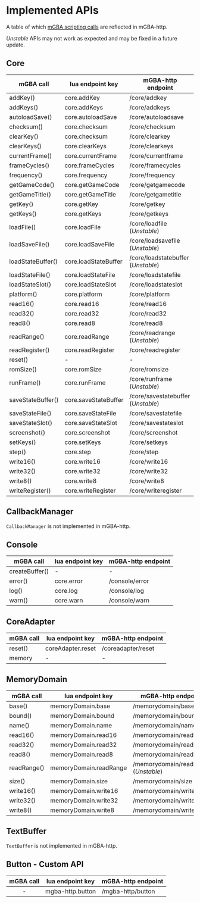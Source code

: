 # Implemented APIs

A table of which [mGBA scripting calls](https://mgba.io/docs/scripting.html) are reflected in mGBA-http. 

_Unstable_ APIs may not work as expected and may be fixed in a future update.

## Core

| mGBA call         | lua endpoint key     | mGBA-http endpoint                 |
| ----------------- | -------------------- | ---------------------------------- |
| addKey()          | core.addKey          | /core/addkey                       |
| addKeys()         | core.addKeys         | /core/addkeys                      |
| autoloadSave()    | core.autoloadSave    | /core/autoloadsave                 |
| checksum()        | core.checksum        | /core/checksum                     |
| clearKey()        | core.checksum        | /core/clearkey                     |
| clearKeys()       | core.clearKeys       | /core/clearkeys                    |
| currentFrame()    | core.currentFrame    | /core/currentframe                 |
| frameCycles()     | core.frameCycles     | /core/framecycles                  |
| frequency()       | core.frequency       | /core/frequency                    |
| getGameCode()     | core.getGameCode     | /core/getgamecode                  |
| getGameTitle()    | core.getGameTitle    | /core/getgametitle                 |
| getKey()          | core.getKey          | /core/getkey                       |
| getKeys()         | core.getKeys         | /core/getkeys                      |
| loadFile()        | core.loadFile        | /core/loadfile (_Unstable_)        |
| loadSaveFile()    | core.loadSaveFile    | /core/loadsavefile (_Unstable_)    |
| loadStateBuffer() | core.loadStateBuffer | /core/loadstatebuffer (_Unstable_) |
| loadStateFile()   | core.loadStateFile   | /core/loadstatefile                |
| loadStateSlot()   | core.loadStateSlot   | /core/loadstateslot                |
| platform()        | core.platform        | /core/platform                     |
| read16()          | core.read16          | /core/read16                       |
| read32()          | core.read32          | /core/read32                       |
| read8()           | core.read8           | /core/read8                        |
| readRange()       | core.readRange       | /core/readrange (_Unstable_)       |
| readRegister()    | core.readRegister    | /core/readregister                 |
| reset()           | -                    | -                                  |
| romSize()         | core.romSize         | /core/romsize                      |
| runFrame()        | core.runFrame        | /core/runframe (_Unstable_)        |
| saveStateBuffer() | core.saveStateBuffer | /core/savestatebuffer (_Unstable_) |
| saveStateFile()   | core.saveStateFile   | /core/savestatefile                |
| saveStateSlot()   | core.saveStateSlot   | /core/savestateslot                |
| screenshot()      | core.screenshot      | /core/screenshot                   |
| setKeys()         | core.setKeys         | /core/setkeys                      |
| step()            | core.step            | /core/step                         |
| write16()         | core.write16         | /core/write16                      |
| write32()         | core.write32         | /core/write32                      |
| write8()          | core.write8          | /core/write8                       |
| writeRegister()   | core.writeRegister   | /core/writeregister                |

## CallbackManager
`CallbackManager` is not implemented in mGBA-http. 

## Console

| mGBA call      | lua endpoint key | mGBA-http endpoint |
| -------------- | ---------------- | ------------------ |
| createBuffer() | -                | -                  |
| error()        | core.error       | /console/error     |
| log()          | core.log         | /console/log       |
| warn()         | core.warn        | /console/warn      |

## CoreAdapter

| mGBA call | lua endpoint key  | mGBA-http endpoint |
| --------- | ----------------- | ------------------ |
| reset()   | coreAdapter.reset | /coreadapter/reset |
| memory    | -                 | -                  |


## MemoryDomain

| mGBA call   | lua endpoint key       | mGBA-http endpoint                   |
| ----------- | ---------------------- | ------------------------------------ |
| base()      | memoryDomain.base      | /memorydomain/base                   |
| bound()     | memoryDomain.bound     | /memorydomain/bound                  |
| name()      | memoryDomain.name      | /memorydomain/name                   |
| read16()    | memoryDomain.read16    | /memorydomain/read16                 |
| read32()    | memoryDomain.read32    | /memorydomain/read32                 |
| read8()     | memoryDomain.read8     | /memorydomain/read8                  |
| readRange() | memoryDomain.readRange | /memorydomain/readrange (_Unstable_) |
| size()      | memoryDomain.size      | /memorydomain/size                   |
| write16()   | memoryDomain.write16   | /memorydomain/write16                |
| write32()   | memoryDomain.write32   | /memorydomain/write32                |
| write8()    | memoryDomain.write8    | /memorydomain/write8                 |

## TextBuffer
`TextBuffer` is not implemented in mGBA-http. 

## Button - Custom API

| mGBA call | lua endpoint key | mGBA-http endpoint |
| :-------: | ---------------- | ------------------ |
|     -     | mgba-http.button | /mgba-http/button  |
